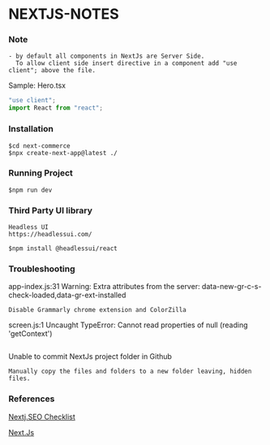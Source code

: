 # NEXTJS-NOTES
### Note
```
- by default all components in NextJs are Server Side.
  To allow client side insert directive in a component add "use client"; above the file.
```
Sample: Hero.tsx
```javascript
"use client";
import React from "react";
```
### Installation
```vim
$cd next-commerce
$npx create-next-app@latest ./
```
### Running Project
```vim
$npm run dev
```
### Third Party UI library
```vim
Headless UI
https://headlessui.com/
```
```
$npm install @headlessui/react
```
### Troubleshooting
app-index.js:31 Warning: Extra attributes from the server: data-new-gr-c-s-check-loaded,data-gr-ext-installed
```vim
Disable Grammarly chrome extension and ColorZilla
```
screen.js:1 Uncaught TypeError: Cannot read properties of null (reading 'getContext')
```
```
Unable to commit NextJs project folder in Github
```vim
Manually copy the files and folders to a new folder leaving, hidden files.
```

### References
[Nextj.SEO Checklist](https://dminhvu.com/nextjs-seo)

[Next.Js](https://nextjs.org/)
